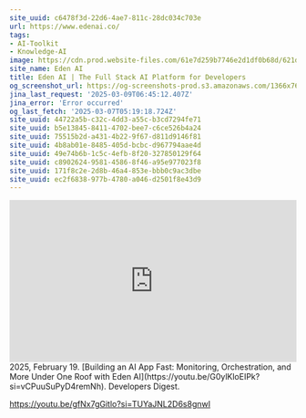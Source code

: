 ```yaml
---
site_uuid: c6478f3d-22d6-4ae7-811c-28dc034c703e
url: https://www.edenai.co/
tags:
- AI-Toolkit
- Knowledge-AI
image: https://cdn.prod.website-files.com/61e7d259b7746e2d1df0b68d/621dcbfc999a57b1b4694c19_edenlogowebclip.png
site_name: Eden AI
title: Eden AI | The Full Stack AI Platform for Developers
og_screenshot_url: https://og-screenshots-prod.s3.amazonaws.com/1366x768/80/false/dbb92ea6ca8eef3137612d4264b71e61db526de5ab3aeb33358e9a322851a9c5.jpeg
jina_last_request: '2025-03-09T06:45:12.407Z'
jina_error: 'Error occurred'
og_last_fetch: '2025-03-07T05:19:18.724Z'
site_uuid: 44722a5b-c32c-4dd3-a55c-b3cd7294fe71
site_uuid: b5e13845-8411-4702-bee7-c6ce526b4a24
site_uuid: 75515b2d-a431-4b22-9f67-d811d9146f81
site_uuid: 4b8ab01e-8485-405d-bcbc-d967794aae4d
site_uuid: 49e74b6b-1c5c-4efb-8f20-327850129f64
site_uuid: c8902624-9581-4586-8f46-a95e977023f8
site_uuid: 171f8c2e-2d8b-46a4-853e-bbb0c9ac3dbe
site_uuid: ec2f6838-977b-4780-a046-d2501f8e43d9
---
```

<iframe 
  style="aspect-ratio:16/9;width:100%;height:auto" 
  src="https://www.youtube.com/embed/G0ylKloEIPk?si=vCPuuSuPyD4remNh" 
  title="YouTube video player" 
  frameborder="0" 
  allow="accelerometer; autoplay; clipboard-write; encrypted-media; gyroscope; picture-in-picture; web-share" 
  referrerpolicy="strict-origin-when-cross-origin" 
  allowfullscreen
></iframe>
2025, February 19. [Building an AI App Fast: Monitoring, Orchestration, and More Under One Roof with Eden AI](https://youtu.be/G0ylKloEIPk?si=vCPuuSuPyD4remNh). Developers Digest.


https://youtu.be/gfNx7gGitlo?si=TUYaJNL2D6s8gnwI
